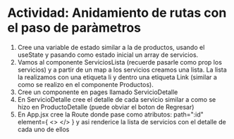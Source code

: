 # Actividad: Anidamiento de rutas con el paso de paràmetros

1. Cree una variable de estado similar a la de productos, usando el useState y pasando como estado inicial un array de servicios.
2. Vamos al componente ServiciosLista (recuerde pasarle como prop los servicios) y a partir de un map a los servicios creamos una lista. La lista la realizamos con una etiqueta li y dentro una etiqueta Link (similar a como se realizo en el componente Productos).
3. Cree un componente en pages llamado ServicioDetalle
4. En ServicioDetalle cree el detalle de cada servicio similar a como se hizo en ProductoDetalle (puede obviar el boton de Regresar)
5. En App.jsx cree la Route donde pase como atributos:
   path=":id"
   element={
   <>
   <ServiciosLista servicios={servicios} />
   <ServicioDetalle servicios={servicios}></ServicioDetalle>
   </>
   }
   y asi renderice la lista de servicios con el detalle de cada uno de ellos
